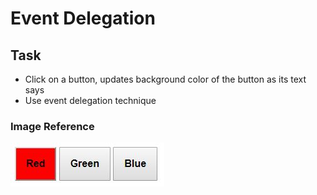 # Event Delegation

## Task

- Click on a button, 
updates background color of the button as its text says 
- Use event delegation technique

### Image Reference
![](ref.jpg)